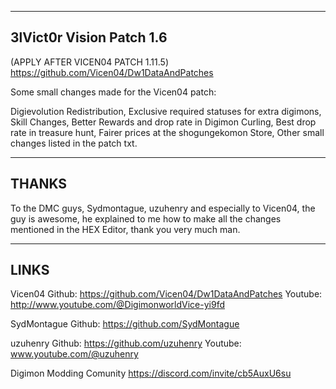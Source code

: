 ---------------------
3lVict0r Vision Patch 1.6
---------------------


(APPLY AFTER VICEN04 PATCH 1.11.5)
https://github.com/Vicen04/Dw1DataAndPatches

Some small changes made for the Vicen04 patch: 

Digievolution Redistribution,
Exclusive required statuses for extra digimons,
Skill Changes,
Better Rewards and drop rate in Digimon Curling,
Best drop rate in treasure hunt,
Fairer prices at the shogungekomon Store,
Other small changes listed in the patch txt.





--------------
THANKS
--------------

To the DMC guys, Sydmontague, uzuhenry and especially to Vicen04, the guy is awesome, he explained to me how to make all the changes mentioned in the HEX Editor, thank you very much man.


-----
LINKS
-----

Vicen04 
Github: https://github.com/Vicen04/Dw1DataAndPatches
Youtube: http://www.youtube.com/@DigimonworldVice-yi9fd

SydMontague
Github: https://github.com/SydMontague

uzuhenry
Github: https://github.com/uzuhenry
Youtube: www.youtube.com/@uzuhenry

Digimon Modding Comunity
https://discord.com/invite/cb5AuxU6su
